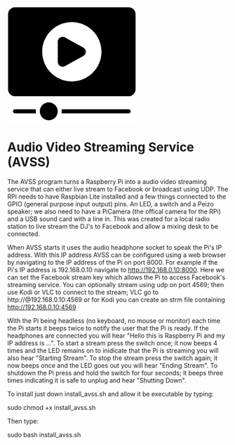 ![AVSS logo](https://github.com/PhantomRaspberryBlower/repository.prb-avss/blob/master/.av_stream/icon.png)

Audio Video Streaming Service (AVSS)
====================================

The AVSS program turns a Raspberry Pi into a audio video streaming service that can either live stream to Facebook or broadcast using UDP. The RPi needs to have Raspbian Lite installed and a few things connected to the GPIO (general purpose input output) pins. An LED, a switch and a Peizo speaker; we also need to have a PiCamera (the offical camera for the RPi) and a USB sound card with a line in. This was created for a local radio station to live stream the DJ's to Facebook and allow a mixing desk to be connected.

When AVSS starts it uses the audio headphone socket to speak the Pi's IP address. With this IP address AVSS can be configured using a web browser by navigating to the IP address of the Pi on port 8000. For example if the Pi's IP address is 192.168.0.10 navigate to http://192.168.0.10:8000. Here we can set the Facebook stream key which allows the Pi to access Facebook's streaming service. You can optionally stream using udp on port 4569; then use Kodi or VLC to connect to the stream;  VLC go to http://@192.168.0.10:4569 or for Kodi you can create an strm file containing http://192.168.0.10:4569

With the Pi being headless (no keyboard, no mouse or monitor) each time the Pi starts it beeps twice to notify the user that the Pi is ready. If the headphones are connected you will hear "Hello this is Raspberry Pi and my IP address is ...". To start a stream press the switch once; it now beeps 4 times and the LED remains on to inidicate that the Pi is streaming you will also hear "Starting Stream". To stop the stream press the switch again; it now beeps once and the LED goes out you will hear "Ending Stream". To shutdown the Pi press and hold the switch for four seconds; it beeps three times indicating it is safe to unplug and hear "Shutting Down".

To install just down install_avss.sh and allow it be executable by typing:

sudo chmod +x install_avss.sh

Then type:

sudo bash install_avss.sh